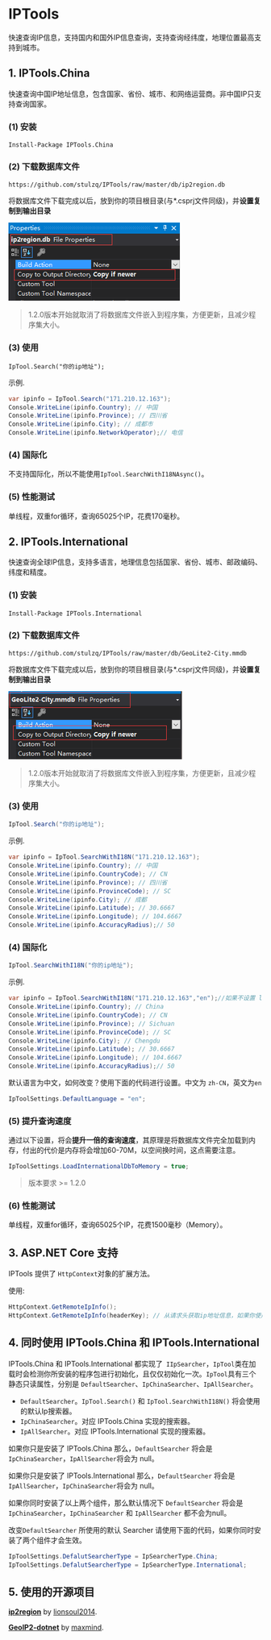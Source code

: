 # IPTools
快速查询IP信息，支持国内和国外IP信息查询，支持查询经纬度，地理位置最高支持到城市。

## 1. IPTools.China

快速查询中国IP地址信息，包含国家、省份、城市、和网络运营商。非中国IP只支持查询国家。

### (1) 安装

````shell
Install-Package IPTools.China
````

### (2) 下载数据库文件

````shell
https://github.com/stulzq/IPTools/raw/master/db/ip2region.db
````
将数据库文件下载完成以后，放到你的项目根目录(与*.csprj文件同级)，并**设置复制到输出目录**

![1534995762038](assets/1534995762038.png)


>1.2.0版本开始就取消了将数据库文件嵌入到程序集，方便更新，且减少程序集大小。
### (3) 使用

````shell
IpTool.Search("你的ip地址");
````

示例.

````csharp
var ipinfo = IpTool.Search("171.210.12.163");
Console.WriteLine(ipinfo.Country); // 中国
Console.WriteLine(ipinfo.Province); // 四川省
Console.WriteLine(ipinfo.City); // 成都市
Console.WriteLine(ipinfo.NetworkOperator);// 电信
````

### (4) 国际化

不支持国际化，所以不能使用`IpTool.SearchWithI18NAsync()`。

### (5) 性能测试

单线程，双重for循环，查询65025个IP，花费170毫秒。

## 2. IPTools.International

快速查询全球IP信息，支持多语言，地理信息包括国家、省份、城市、邮政编码、纬度和精度。

### (1) 安装

```shell
Install-Package IPTools.International
```

### (2) 下载数据库文件

```shell
https://github.com/stulzq/IPTools/raw/master/db/GeoLite2-City.mmdb
```

将数据库文件下载完成以后，放到你的项目根目录(与*.csprj文件同级)，并**设置复制到输出目录**

![1534995856116](assets/1534995856116.png)

> 1.2.0版本开始就取消了将数据库文件嵌入到程序集，方便更新，且减少程序集大小。

### (3) 使用

````csharp
IpTool.Search("你的ip地址");
````

示例.

````csharp
var ipinfo = IpTool.SearchWithI18N("171.210.12.163");
Console.WriteLine(ipinfo.Country); // 中国
Console.WriteLine(ipinfo.CountryCode); // CN
Console.WriteLine(ipinfo.Province); // 四川省
Console.WriteLine(ipinfo.ProvinceCode); // SC
Console.WriteLine(ipinfo.City); // 成都
Console.WriteLine(ipinfo.Latitude); // 30.6667
Console.WriteLine(ipinfo.Longitude); // 104.6667
Console.WriteLine(ipinfo.AccuracyRadius);// 50
````

### (4) 国际化

````csharp
IpTool.SearchWithI18N("你的ip地址");
````

示例.

````csharp
var ipinfo = IpTool.SearchWithI18N("171.210.12.163","en");//如果不设置 language code, 默认将会使用中文
Console.WriteLine(ipinfo.Country); // China
Console.WriteLine(ipinfo.CountryCode); // CN
Console.WriteLine(ipinfo.Province); // Sichuan
Console.WriteLine(ipinfo.ProvinceCode); // SC
Console.WriteLine(ipinfo.City); // Chengdu
Console.WriteLine(ipinfo.Latitude); // 30.6667
Console.WriteLine(ipinfo.Longitude); // 104.6667
Console.WriteLine(ipinfo.AccuracyRadius);// 50
````

默认语言为中文，如何改变？使用下面的代码进行设置。中文为 `zh-CN`，英文为`en`

````csharp
IpToolSettings.DefaultLanguage = "en";
````

### (5) 提升查询速度

通过以下设置，将会**提升一倍的查询速度**，其原理是将数据库文件完全加载到内存，付出的代价是内存将会增加60-70M，以空间换时间，这点需要注意。

````csharp
IpToolSettings.LoadInternationalDbToMemory = true;
````

> 版本要求 >= 1.2.0

### (6) 性能测试

单线程，双重for循环，查询65025个IP，花费1500毫秒（Memory）。

## 3. ASP.NET Core 支持

IPTools 提供了 `HttpContext`对象的扩展方法。

使用:

````csharp
HttpContext.GetRemoteIpInfo();
HttpContext.GetRemoteIpInfo(headerKey); // 从请求头获取ip地址信息，如果你使用了nginx、haproxy等代理
````

## 4. 同时使用 IPTools.China 和 IPTools.International

IPTools.China 和 IPTools.International 都实现了` IIpSearcher`，`IpTool`类在加载时会检测你所安装的程序包进行初始化，且仅仅初始化一次。`IpTool`具有三个静态只读属性，分别是 `DefaultSearcher`、`IpChinaSearcher`、`IpAllSearcher`。

- `DefaultSearcher`。`IpTool.Search()` 和 `IpTool.SearchWithI18N()` 将会使用的默认Ip搜索器。
- `IpChinaSearcher`。对应 IPTools.China 实现的搜索器。
- `IpAllSearcher`。对应 IPTools.International 实现的搜索器。

如果你只是安装了 IPTools.China 那么，`DefaultSearcher` 将会是 `IpChinaSearcher`，`IpAllSearcher`将会为 null。

如果你只是安装了 IPTools.International 那么，`DefaultSearcher` 将会是 `IpAllSearcher`，`IpChinaSearcher`将会为 null。

如果你同时安装了以上两个组件，那么默认情况下 `DefaultSearcher` 将会是 `IpChinaSearcher`，`IpChinaSearcher` 和 `IpAllSearcher` 都不会为null。

改变`DefaultSearcher` 所使用的默认 Searcher 请使用下面的代码，如果你同时安装了两个组件才会生效。

````csharp
IpToolSettings.DefalutSearcherType = IpSearcherType.China;
IpToolSettings.DefalutSearcherType = IpSearcherType.International;
````

## 5. 使用的开源项目

[**ip2region**](https://github.com/lionsoul2014/ip2region) by [lionsoul2014](https://github.com/lionsoul2014).

[**GeoIP2-dotnet**](https://github.com/maxmind/GeoIP2-dotnet) by [maxmind](https://github.com/maxmind).